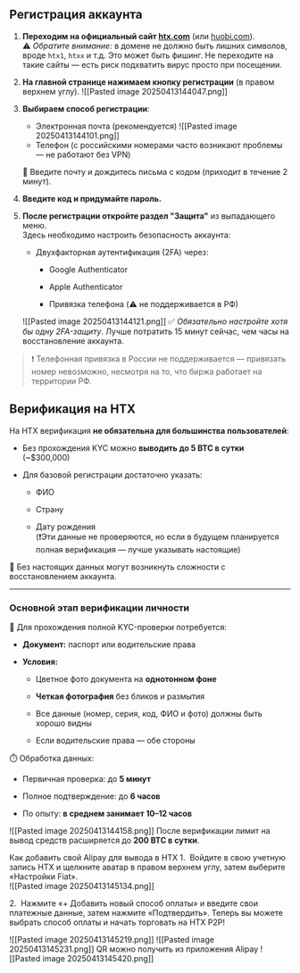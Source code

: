 ## Регистрация аккаунта

1. **Переходим на официальный сайт [htx.com](https://www.htx.com)** (или [huobi.com](https://www.huobi.com)).  
    ⚠️ _Обратите внимание:_ в домене не должно быть лишних символов, вроде `htx1`, `htxx` и т.д. Это может быть фишинг. Не переходите на такие сайты — есть риск подхватить вирус просто при посещении.
    
2. **На главной странице нажимаем кнопку регистрации** (в правом верхнем углу).
    ![[Pasted image 20250413144047.png]]
3. **Выбираем способ регистрации**:
    
    - Электронная почта (рекомендуется)
        ![[Pasted image 20250413144101.png]]
    - Телефон (с российскими номерами часто возникают проблемы — не работают без VPN)
        
    
    📩 Введите почту и дождитесь письма с кодом (приходит в течение 2 минут).
    
4. **Введите код и придумайте пароль.**
    
5. **После регистрации откройте раздел "Защита"** из выпадающего меню.  
    Здесь необходимо настроить безопасность аккаунта:
    
    - Двухфакторная аутентификация (2FA) через:
        
        - Google Authenticator
            
        - Apple Authenticator
            
        - Привязка телефона (⚠️ не поддерживается в РФ)
            
    ![[Pasted image 20250413144121.png]]
    ✅ _Обязательно настройте хотя бы одну 2FA-защиту_. Лучше потратить 15 минут сейчас, чем часы на восстановление аккаунта.
    

> ❗ Телефонная привязка в России не поддерживается — привязать номер невозможно, несмотря на то, что биржа работает на территории РФ.

## Верификация на HTX

На HTX верификация **не обязательна для большинства пользователей**:

- Без прохождения KYC можно **выводить до 5 BTC в сутки** (~$300,000)
    
- Для базовой регистрации достаточно указать:
    
    - ФИО
        
    - Страну
        
    - Дату рождения  
        (❗Эти данные не проверяются, но если в будущем планируется полная верификация — лучше указывать настоящие)
        

📌 Без настоящих данных могут возникнуть сложности с восстановлением аккаунта.

---

### Основной этап верификации личности

📄 Для прохождения полной KYC-проверки потребуется:

- **Документ:** паспорт или водительские права
    
- **Условия:**
    
    - Цветное фото документа на **однотонном фоне**
        
    - **Четкая фотография** без бликов и размытия
        
    - Все данные (номер, серия, код, ФИО и фото) должны быть хорошо видны
        
    - Если водительские права — обе стороны
        

⏱️ Обработка данных:

- Первичная проверка: до **5 минут**
    
- Полное подтверждение: до **6 часов**
    
- По опыту: **в среднем занимает 10–12 часов**
    
![[Pasted image 20250413144158.png]]
После верификации лимит на вывод средств расширяется до **200 BTC в сутки**.

Как добавить свой Alipay для вывода в HTX
1.  Войдите в свою учетную запись HTX и щелкните аватар в правом верхнем углу, затем выберите «Настройки Fiat».  
![[Pasted image 20250413145134.png]]

2.  Нажмите «+ Добавить новый способ оплаты» и введите свои платежные данные, затем нажмите «Подтвердить». Теперь вы можете выбрать способ оплаты и начать торговать на HTX P2P!

![[Pasted image 20250413145219.png]]
![[Pasted image 20250413145231.png]]
QR можно получить из приложения Alipay
![[Pasted image 20250413145420.png]]
